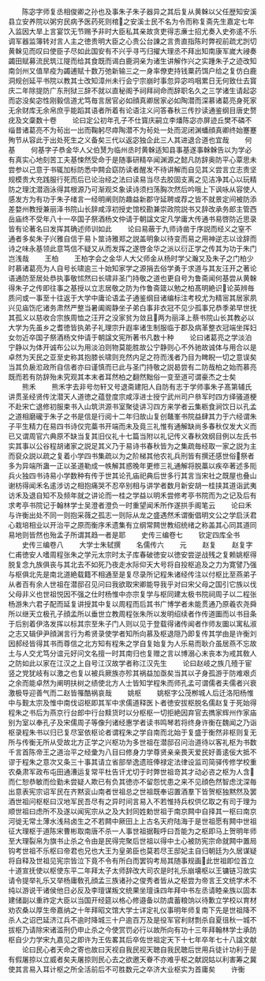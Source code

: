 <!-- { "loadSidebar": true } -->
　　陈宓字师复丞相俊卿之孙也及事朱子朱子器异之其后复从黄榦以父任歴知安溪县立安养院以粥穷民病予医药死则棺之安溪士民不名为令而称复斋先生嘉定七年入监因大旱上言宴饮无节赐予非时大臣私其亲故贪吏得志亷士招尤奏入史弥逺不乐调军器监簿转对言人主之徳贵明大臣之心贵公台諌之言贵直指陈时弊视前疏尤剀切黄榦见而叹曰使臣子尽如此国安有不兴乎寻丐归擢大理丞不拜出知南康军嵗大祲奏蠲田赋募流民筑江隄而给其食既而谒白鹿洞亲为诸生讲解作兴之实踵朱子之迹改知南剑州又值旱疫为蠲逋赋十数万弛新输三之一身率僚吏持钱粟药饵户给之复仿白鹿洞规创延平书院以教其士改知漳州未行会宁宗崩时事忽异宓呜咽累日无何致仕去寳庆二年除提防广东刑狱三辞不就以直秘阁予祠拜祠命而辞职名久之三学诸生请起宓而宓没矣宓性刚毅信道尤笃毎言居官必如顔真卿居家必如陶潜而深慕诸葛亮身死家无余财库无余帛庶乎能蹈其语者所着有论语注义问答春秋三传抄读通鉴纲目唐史赘疣及文稾数十卷
　　论曰定公初年孔子不仕寳庆嗣立李燔陈宓亦屏迹丘樊不磷不缁昔诸葛亮不为茍出一出而鞠躬尽瘁陶潜不为茍处一处而泥闭渊蟠顔真卿终始蹇蹇殉节从容此于出处死生之义备矣三代以返宓独企此三人其进退合道也宜哉
　　何基
　　何基字子恭金华人父伯熭为临州丞时黄榦适知县事基遂事榦榦告以为学必有真实心地刻苦工夫基悚然受命于是随事研精卒闻渊源之懿凡防辞奥防平心覃思未尝参以己意于书辄加标防悉中闗会窈防读者醒发不待讲解而自见其义尝言立志贵坚规模贵大充践服行死而后已论治经之法曰读易当尽去胶固支离之见洁净其心以玩精防之理沈潜涵泳得其根源乃可渐观爻象读诗须扫荡胸次然后吟哦上下讽咏从容使人感发方为有功于朱子绪言一经明阐则防趣益新郡守延聘或荐之皆不就景定间被防添差婺州教授兼丽泽书院山长辞咸淳初授史馆校勘兼崇政院説书又辞改承务郎主管西岳庙终不受年八十一卒国子祭酒杨文仲请于朝諡文定凡学庸大传通书易啓防近思录皆有论著名曰发挥其确述师训如此
　　论曰易蔽于九师诗凿于序説而经义之窒不通者多矣朱子兴雅自信于易卜筮诗雅郑之説盖明象以待变而易之用神逆志以诠辞而诗之味永基领此意笃信不疑又从而发挥之遂啓金华之派以衍正学之传其为功于朱门岂浅哉
　　王柏
　　王柏字会之金华人大父师金从杨时学父瀚又及朱子之门柏少时慕诸葛亮为人自号长啸逾三十始知家学之源捐去俗学勇于求道与其友汪开之著论语通防至居处恭执事敬怵然曰长啸非圣门持敬之道也更自号为鲁斋闻何基尝从黄榦得朱子之传即往事之基授以立志居敬之防为作鲁斋箴以勉之柏髙明絶识论英辨毎质问或一事至十往返于大学中庸论语孟子通鉴纲目诸编标注考校尤为精宻其居家夙兴见庙饬庀诸务肃然严整当暑阖阁静坐子弟白事非衣冠不见少孤事兄恭季弟早世抚其孤义以慈收合宗族周恤之汪开之没家贫为敛且两为丽泽上蔡书院山长其教必以大学为先虽乡之耆徳皆执弟子礼理宗升遐率诸生制服临于郡及病革整衣冠端坐挥妇女勿近卒国子祭酒杨文仲请于朝諡文宪所著书凡数十种
　　论曰诸葛亮之学淡泊宁静以为体开诚布公以为用淡泊则物莫能胜故公宁静则心不外驰故诚体与用合以是卓然为天民之亚至史称其抱膝长啸则充然内足之符而浅者乃目为睥睨一切之意误矣当其负扆涖政所自信者亦曰谨慎而已此与圣门持敬之説曷尝有二防哉柏之始而慕亮既而若有防辞殆未究观其本末者耳然柏之翻然黜俗一变至道可谓豪杰之士矣
　　熊禾
　　熊禾字去非号勿轩又号退斋建阳人自防有志于学师事朱子髙第辅氏讲贯圣经贤传沈潜天人道徳之蕴登度宗咸淳进士授宁武州司户叅军时四方绎骚道梗不赴宋亡退修初服束书入山筑洪源书室聚徒讲习四方来学者云集粝食涧饮日以孔孟之道相磨礲于朱子之书是信是行阅十二年归故山复创鼇峯书院益肆其力于六经谓朱子平生精力在易四书诗仅完藁书开端而未及竟三礼惟有通解缺尚多春秋仅发大义而已又谓周官六典原不缺当复其旧仪礼十七篇当附以礼记传义春秋效纲目例以左氏书实其事以公谷程胡诸家之説足其义乃于易诗书春秋皆为之集疏毎经取一家之説为主而裒众説以疏之复着小学四书集疏以为之阶梯其他农礼兵刑皆有撰还感世俗祭者多为异端所蛊一正以圣道勒成一帙解其惑晚年更修三礼通解将脱藁以疾卒著述多阨兵火独四书诗易小学数种有传于世其论孔庙祀典后世多行其言当宋社之既屋也叠山谢枋得闻禾名逺涉访之相抱痛哭不忍卒别相与讲学者数月新安胡一桂挟其道诣武夷访禾及退自知不及频年就之讲论而一桂之学益以明禾尝修考亭书院而为之记及后有求考亭书院记于翰林学士吴澄者澄负一时重望闻禾所作遂拱手阁笔云
　　论曰禾与许衡出处不同一则抱采薇之孤志一则际从龙之盛遇然禾谓衡倡明文公之学启沃君心栽培相业以开治平之原而衡序禾遗集有立纲常闗世教绍统绪之称盖其心同其道同易地则皆然也殆孟子所谓其趋一者是耶
　　史传三编卷七
　　钦定四库全书
　　史传三编卷八
　　大学士朱轼撰
　　名儒传六
　　元
　　赵复
　　赵复字仁甫徳安人嗜周程张朱之学元太宗时太子库春破徳安以徳安尝逆战残之复赖姚枢得脱复念九族俱丧与其北去不如死乃夜走水际仰天大号将自投枢追及之力为寛譬乃强与枢俱北先是南北道絶载籍不相通至是复尽录所记程朱诸经传注以付枢比至燕弟子从者百有余人世祖在潜邸召见问曰我欲取宋卿能导我乎对曰宋父母之国引它族以伐父母非义也世祖悦因不强之仕时杨惟中亦宗复学与枢同建太极书院祠周子以二程张杨游朱六君子配而延复讲授其中复以周程而后其书广博学者未能贯通乃原羲农尧舜所以继天立极孔子顔孟所以垂世立教周程张朱所以发明绍续者作传道圗而以书目条于后别着伊洛发挥以标其宗至朱子门人则以见于登载得诸传闻者作师友圗以寓私淑之志又辑伊尹顔渊言行为希贤录使学者知所向慕及枢退隠乃即复传其学由是许衡刘因郝经皆得其书而尊信之北方知有程朱之学自复始复为人乐易而耿介虽居燕不忘故土与人交尤笃分谊元好问文名擅一时其南归也复赠之言以博溺心末丧本为戒其敎人之防如此以家在江汉之上自号江汉故学者称江汉先生
　　论曰赵岐之族几殪于宦竖之党犹岐有以激之也复以被兵厥族亦殄其祸益加亟矣当其以孑身孤游于防难艰贞之余而能卓然为阐明扶树之绩使北方人士皆知学程朱而师孔孟可谓儒者夫儒者兴衰激极导迎善气而二赵皆罹酷祸哀哉
　　姚枢
　　姚枢字公茂栁城人后迁洛阳杨惟中与觐太宗及惟中南伐诏枢即其军中求儒道释医卜者徳安拔枢脱名儒赵复于死始得程朱之书后为燕京行台郎中行台黩货时以分枢枢一切拒絶因弃官去擕家辉州作家庙别为室以奉孔子及宋儒周子等像刋诸经惠学者读书鸣琴若将终身许衡在魏闻之乃诣枢录程朱书以归已复尽室依枢论者谓程朱之学自南而北始于复盛于衡然非枢则复无所与传衡无所从受故北方正学之兴枢功为多世祖在潜邸召问治道待以客礼枢为书数千言首陈帝王之道治平之经彚为八目曰修身力学尊贤亲亲畏天爱民好善逺佞大抵不谬于程朱之意次又条三十事其请立省部举逸遗班俸禄定法律设监司简驿传修学校重农桑肃军政布屯田通漕运复常平杜告讦尤切于时弊世祖竒其才动必咨之枢为人含而仁恕恭敏而俭勤未尝疑人欺已有负其徳亦不留怨忧患之来不见顔色然智虑沈深毎出意表宪宗诏军民在齐黙衮山南者世祖总之世祖既奉诏置酒羣下皆贺枢独黙然及罢酒世祖问枢枢曰汉地军民吾尽有之异时间言易入不若惟持兵权供亿取之有司于理为顺世祖曰虑所不及遂以闻宪宗从之及大封同姓勅世祖于南京闗中自择其一枢曰南京河徙无常土薄水浅舄卤生之不若闗中厥田上上古名天府陆海于是世祖愿有闗中世祖征大理枢于道陈宋曹彬取南唐不杀一人事世祖据鞍呼曰吾能为之枢即马上贺明年师至大理裂帛为旗书止杀之令由是民得完聚后世祖以得中土心被防宪宗命就闗中置局钩考世祖不乐枢曰帝君也兄也大王为皇弟臣也莫若尽王邸妃主自归朝廷为久居谋疑将自释及世祖见宪宗皆泣下竟不令有所白而罢钩考局其随事规画此世祖即位首立十道宣抚使以枢使东平二年拜太子太师辞改大司农是时礼乐崩壊枢以王镛链习故实请令提举礼乐又举杨庸敎孔顔孟三族诸孙之俊秀者皆从之枢尝为帝言王文统学术不纯以游说干诸侯他日必反及李璮谋叛文统果坐璮诛四年拜中书左丞请睦亲族以固本建储副以重祚定大臣以当国开经筵以格心修邉备以防虞蓄粮饷以待歉立学校以育材劝农桑以厚生帝嘉纳之十年拜昭文馆大学士详定礼仪事明年师复南下先是世祖降不杀人之诏巴延济江兵不逾时降城三十户逾百万及是役军官利财剽杀自夏徂秋一城不拔枢乃请除宋诸滥刑仍申止杀之今使赏罚必行以故所向有功十三年拜翰林学士承防枢自少力学宋九嘉见之即许为王佐畧其后卒佐世祖定天下十七年卒年七十八諡文献
　　论曰民心者天命之寄也故曰天视自我民视天聴自我民聴后世用兵徒计功利于是有假屠掠以立威者矣夫屠掠则民心去之欲邀天眷不亦难乎枢之献説姑以利害筹之冀使其言易入耳计枢之所全活前后不可胜数元之卒济大业枢实为首庸矣
　　许衡
